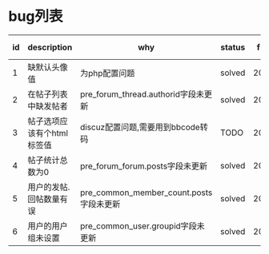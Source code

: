 # bug列表
id|description|why|status|find date|solved date
--|--|--|--|--|--
1|缺默认头像值|为php配置问题|solved|2018/7/11|
2|在帖子列表中缺发帖者|pre_forum_thread.authorid字段未更新|solved|2018/7/11|2018/7/12
3|帖子选项应该有个html标签值|discuz配置问题,需要用到bbcode转码|TODO|2018/7/11|
4|帖子统计总数为0|pre_forum_forum.posts字段未更新|solved|2018/7/11|2018/7/12
5|用户的发帖. 回帖数量有误|pre_common_member_count.posts字段未更新|solved|2018/7/11|2018/7/12
6|用户的用户组未设置|pre_common_user.groupid字段未更新|solved|2018/7/11|2018/7/12
